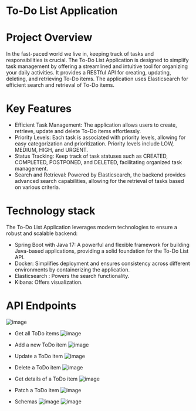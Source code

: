 # To-Do List Application

# Project Overview

  In the fast-paced world we live in, keeping track of tasks and responsibilities is crucial. The To-Do List Application is designed to simplify task management by offering a streamlined and intuitive tool for organizing your daily activities. It provides a RESTful API for creating, updating, deleting, and retrieving To-Do items. The application uses Elasticsearch for efficient search and retrieval of To-Do items.

# Key Features

- Efficient Task Management: The application allows users to create, retrieve, update and delete To-Do items effortlessly. 
- Priority Levels: Each task is associated with priority levels, allowing for easy categorization and prioritization. Priority levels include LOW, MEDIUM, HIGH, and URGENT.
- Status Tracking: Keep track of task statuses such as CREATED, COMPLETED, POSTPONED, and DELETED, facilitating organized task management.
- Search and Retrieval: Powered by Elasticsearch, the backend provides advanced search capabilities, allowing for the retrieval of tasks based on various criteria.

# Technology stack
  The To-Do List Application leverages modern technologies to ensure a robust and scalable backend:
- Spring Boot with Java 17: A powerful and flexible framework for building Java-based applications, providing a solid foundation for the To-Do List API.
- Docker: Simplifies deployment and ensures consistency across different environments by containerizing the application.
- Elasticsearch : Powers the search functionality.
- Kibana: Offers visualization.

# API Endpoints

![image](https://github.com/AlexandruVlad99/special-topics/assets/82368238/eaadb626-1eab-4c61-8915-10539fdb4c66)

- Get all ToDo items
![image](https://github.com/AlexandruVlad99/special-topics/assets/82368238/e15b77e6-2c8a-4740-88f6-52442a1f0616)

- Add a new ToDo item
![image](https://github.com/AlexandruVlad99/special-topics/assets/82368238/7f8e0431-bae9-444d-92bc-430f65e86639)

- Update a ToDo item
![image](https://github.com/AlexandruVlad99/special-topics/assets/82368238/d759b68d-f9b5-4e57-b7bb-0f85a5de4059)

- Delete a ToDo item
![image](https://github.com/AlexandruVlad99/special-topics/assets/82368238/7686e08f-c1f5-4f13-9ec8-55bab29f3d0a)

- Get details of a ToDo item
![image](https://github.com/AlexandruVlad99/special-topics/assets/82368238/902881b0-f5ba-4cca-8247-2a64d18bc0ab)

- Patch a ToDo item
![image](https://github.com/AlexandruVlad99/special-topics/assets/82368238/e7d5779b-44df-4f1b-b2b2-a328fba8da50)

- Schemas
![image](https://github.com/AlexandruVlad99/special-topics/assets/82368238/053fff23-08f7-40b5-b17f-bdd09e6fecba)
![image](https://github.com/AlexandruVlad99/special-topics/assets/82368238/729a758f-0193-414a-ac45-fe487e6e3154)





